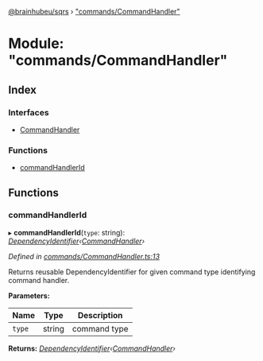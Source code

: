 [@brainhubeu/sqrs](../README.md) › ["commands/CommandHandler"](_commands_commandhandler_.md)

# Module: "commands/CommandHandler"

## Index

### Interfaces

* [CommandHandler](../interfaces/_commands_commandhandler_.commandhandler.md)

### Functions

* [commandHandlerId](_commands_commandhandler_.md#commandhandlerid)

## Functions

###  commandHandlerId

▸ **commandHandlerId**(`type`: string): *[DependencyIdentifier](_di_dependencies_.md#dependencyidentifier)‹[CommandHandler](../interfaces/_commands_commandhandler_.commandhandler.md)›*

*Defined in [commands/CommandHandler.ts:13](https://github.com/brainhubeu/sqrs/blob/5e9c52a/packages/sqrs/src/commands/CommandHandler.ts#L13)*

Returns reusable DependencyIdentifier for given command type identifying command handler.

**Parameters:**

Name | Type | Description |
------ | ------ | ------ |
`type` | string | command type |

**Returns:** *[DependencyIdentifier](_di_dependencies_.md#dependencyidentifier)‹[CommandHandler](../interfaces/_commands_commandhandler_.commandhandler.md)›*
